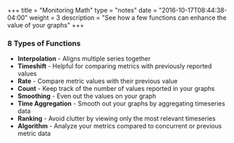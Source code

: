 +++
title = "Monitoring Math"
type = "notes"
date = "2016-10-17T08:44:38-04:00"
weight = 3
description = "See how a few functions can enhance the value of your graphs"
+++

### 8 Types of Functions

* **Interpolation** - Aligns multiple series together
* **Timeshift** - Helpful for comparing metrics with previously reported values
* **Rate** - Compare metric values with their previous value
* **Count** - Keep track of the number of values reported in your graphs
* **Smoothing** - Even out the values on your graph
* **Time Aggregation** - Smooth out your graphs by aggregating timeseries data
* **Ranking** - Avoid clutter by viewing only the most relevant timeseries
* **Algorithm** - Analyze your metrics compared to concurrent or previous metric data
